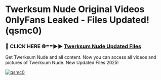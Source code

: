 # Twerksum Nude Original Videos 0nlyFans Leaked - Files Updated! (qsmc0)

<h3>🔴 CLICK HERE 🌐==►► <a href="https://tinyurl.com/y5r63du9" rel="nofollow">Twerksum Nude Updated Files</a></h3>

Get Twerksum Nude and all content. Now you can access all videos and pictures of Twerksum Nude. New Updated Files 2025!

[![qsmc0](https://i.imgur.com/UVo9nyh.gif)](https://tinyurl.com/y5r63du9)